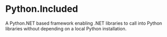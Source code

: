 # Python.Included
A Python.NET based framework enabling .NET libraries to call into Python libraries without depending on a local Python installation.

